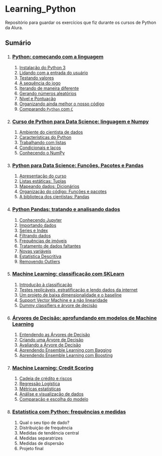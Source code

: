 # Learning_Python

Repositório para guardar os exercícios que fiz durante os cursos de Python da Alura.

## Sumário

1. ### [Python: começando com a linguagem](https://github.com/GuiHalal/Learning_Python/blob/main/Python:%20come%C3%A7ando%20com%20a%20linguagem/Conte%C3%BAdo.md#python-come%C3%A7ando-com-a-linguagem)

   1. [Instalação do Python 3 ](https://github.com/GuiHalal/Learning_Python/blob/main/Python:%20come%C3%A7ando%20com%20a%20linguagem/Conte%C3%BAdo.md)
   2. [Lidando com a entrada do usuário](https://github.com/GuiHalal/Learning_Python/blob/main/Python:%20come%C3%A7ando%20com%20a%20linguagem/Conte%C3%BAdo.md#2---lidando-com-a-entrada-do-usu%C3%A1rio)
   3. [Testando valores](https://github.com/GuiHalal/Learning_Python/blob/main/Python:%20come%C3%A7ando%20com%20a%20linguagem/Conte%C3%BAdo.md#3---testando-valores)
   4. [A sequência do jogo](https://github.com/GuiHalal/Learning_Python/blob/main/Python:%20come%C3%A7ando%20com%20a%20linguagem/Conte%C3%BAdo.md#4---a-sequ%C3%AAncia-do-jogo)
   5. [Iterando de maneira diferente](https://github.com/GuiHalal/Learning_Python/blob/main/Python:%20come%C3%A7ando%20com%20a%20linguagem/Conte%C3%BAdo.md#5---iterando-de-maneira-diferente)
   6. [Gerando números aleatórios](https://github.com/GuiHalal/Learning_Python/blob/main/Python:%20come%C3%A7ando%20com%20a%20linguagem/Conte%C3%BAdo.md#6---gerando-n%C3%BAmeros-aleat%C3%B3rios)
   7. [Nível e Pontuação](https://github.com/GuiHalal/Learning_Python/blob/main/Python:%20come%C3%A7ando%20com%20a%20linguagem/Conte%C3%BAdo.md#7---n%C3%ADvel-e-pontua%C3%A7%C3%A3o)
   8. [Organizando ainda melhor o nosso código](https://github.com/GuiHalal/Learning_Python/blob/main/Python:%20come%C3%A7ando%20com%20a%20linguagem/Conte%C3%BAdo.md#8--organizando-ainda-melhor-o-nosso-c%C3%B3digo)
   9. [Comparando `Python` com `C`](https://github.com/GuiHalal/Learning_Python/blob/main/Python:%20come%C3%A7ando%20com%20a%20linguagem/Conte%C3%BAdo.md#9---comparando-python-com-c)

2. ### [Curso de Python para Data Science: linguagem e Numpy](https://github.com/GuiHalal/Learning_Python/blob/main/Python%20para%20Data%20Science:%20linguagem%20e%20Numpy/Conte%C3%BAdo.md#curso-de-python-para-data-science-linguagem-e-numpy)
  
   1. [Ambiente do cientista de dados](https://github.com/GuiHalal/Learning_Python/blob/main/Python%20para%20Data%20Science:%20linguagem%20e%20Numpy/Conte%C3%BAdo.md#1---ambiente-do-cientista-de-dados)
   2. [Características do Python](https://github.com/GuiHalal/Learning_Python/blob/main/Python%20para%20Data%20Science:%20linguagem%20e%20Numpy/Conte%C3%BAdo.md#2---caracter%C3%ADsticas-do-python)
   3. [Trabalhando com listas](https://github.com/GuiHalal/Learning_Python/blob/main/Python%20para%20Data%20Science:%20linguagem%20e%20Numpy/Conte%C3%BAdo.md#3---trabalhando-com-listas)
   4. [Condicionais e laços](https://github.com/GuiHalal/Learning_Python/blob/main/Python%20para%20Data%20Science:%20linguagem%20e%20Numpy/Conte%C3%BAdo.md#4---condicionais-e-la%C3%A7os)
   5. [Conhecendo o NumPy](https://github.com/GuiHalal/Learning_Python/blob/main/Python%20para%20Data%20Science:%20linguagem%20e%20Numpy/Conte%C3%BAdo.md#5---conhecendo-o-numpy)

3. ### [Python para Data Science: Funções, Pacotes e Pandas](https://github.com/GuiHalal/Learning_Python/blob/main/Python%20para%20Data%20Science:%20Fun%C3%A7%C3%B5es%2C%20Pacotes%20e%20Pandas/Conte%C3%BAdo.md#python-para-data-science-fun%C3%A7%C3%B5es-pacotes-e-pandas)
   1. [Apresentação do curso](https://github.com/GuiHalal/Learning_Python/blob/main/Python%20para%20Data%20Science:%20Fun%C3%A7%C3%B5es%2C%20Pacotes%20e%20Pandas/Conte%C3%BAdo.md#1---apresenta%C3%A7%C3%A3o-do-curso)
   2. [Listas estáticas: Tuplas](https://github.com/GuiHalal/Learning_Python/blob/main/Python%20para%20Data%20Science:%20Fun%C3%A7%C3%B5es%2C%20Pacotes%20e%20Pandas/Conte%C3%BAdo.md#2---listas-est%C3%A1ticas-tuplas)
   3. [Mapeando dados: Dicionários](https://github.com/GuiHalal/Learning_Python/blob/main/Python%20para%20Data%20Science:%20Fun%C3%A7%C3%B5es%2C%20Pacotes%20e%20Pandas/Conte%C3%BAdo.md#3---mapeando-dados-dicion%C3%A1rios)
   4. [Organização do código: Funções e pacotes](https://github.com/GuiHalal/Learning_Python/blob/main/Python%20para%20Data%20Science:%20Fun%C3%A7%C3%B5es%2C%20Pacotes%20e%20Pandas/Conte%C3%BAdo.md#4---organiza%C3%A7%C3%A3o-do-c%C3%B3digo-fun%C3%A7%C3%B5es-e-pacotes)
   5. [A biblioteca dos cientistas: Pandas](https://github.com/GuiHalal/Learning_Python/blob/main/Python%20para%20Data%20Science:%20Fun%C3%A7%C3%B5es%2C%20Pacotes%20e%20Pandas/Conte%C3%BAdo.md#5---a-biblioteca-dos-cientistas-pandas)

4. ### [Python Pandas: tratando e analisando dados](https://github.com/GuiHalal/Learning_Python/blob/main/Python%20Pandas:%20tratando%20e%20analisando%20dados/Conte%C3%BAdo.md#python-pandas-tratando-e-analisando-dados)
  
   1. [Conhecendo Jupyter](https://github.com/GuiHalal/Learning_Python/blob/main/Python%20Pandas:%20tratando%20e%20analisando%20dados/Conte%C3%BAdo.md#1---conhecendo-jupyter)
   2. [Importando dados](https://github.com/GuiHalal/Learning_Python/blob/main/Python%20Pandas:%20tratando%20e%20analisando%20dados/Conte%C3%BAdo.md#2---importando-dados)
   3. [Series e Index](https://github.com/GuiHalal/Learning_Python/blob/main/Python%20Pandas:%20tratando%20e%20analisando%20dados/Conte%C3%BAdo.md#3---series-e-index)
   4. [Filtrando dados](https://github.com/GuiHalal/Learning_Python/blob/main/Python%20Pandas:%20tratando%20e%20analisando%20dados/Conte%C3%BAdo.md#4---filtrando-dados)
   5. [Frequências de imóveis](https://github.com/GuiHalal/Learning_Python/blob/main/Python%20Pandas:%20tratando%20e%20analisando%20dados/Conte%C3%BAdo.md#5---frequ%C3%AAncias-de-im%C3%B3veis)
   6. [Tratamento de dados faltantes](https://github.com/GuiHalal/Learning_Python/blob/main/Python%20Pandas:%20tratando%20e%20analisando%20dados/Conte%C3%BAdo.md#6---tratamento-de-dados-faltantes)
   7. [Novas variáveis](https://github.com/GuiHalal/Learning_Python/blob/main/Python%20Pandas:%20tratando%20e%20analisando%20dados/Conte%C3%BAdo.md#7---novas-vari%C3%A1veis)
   8. [Estatística Descritiva](https://github.com/GuiHalal/Learning_Python/blob/main/Python%20Pandas:%20tratando%20e%20analisando%20dados/Conte%C3%BAdo.md#8---estat%C3%ADstica-descritiva)
   9. [Removendo Outliers](https://github.com/GuiHalal/Learning_Python/blob/main/Python%20Pandas:%20tratando%20e%20analisando%20dados/Conte%C3%BAdo.md#9---removendo-outliers)

5. ### [Machine Learning: classificação com SKLearn](https://github.com/GuiHalal/Learning_Python/blob/main/Machine%20Learning:%20classifica%C3%A7%C3%A3o%20com%20SKLearn/Conte%C3%BAdo.md#machine-learning-classifica%C3%A7%C3%A3o-com-sklearn)

   1. [Introdução à classificação](https://github.com/GuiHalal/Learning_Python/blob/main/Machine%20Learning:%20classifica%C3%A7%C3%A3o%20com%20SKLearn/Conte%C3%BAdo.md#1---introdu%C3%A7%C3%A3o-%C3%A0-classifica%C3%A7%C3%A3o)
   2. [Testes replicáveis, estratificação e lendo dados da internet](https://github.com/GuiHalal/Learning_Python/blob/main/Machine%20Learning:%20classifica%C3%A7%C3%A3o%20com%20SKLearn/Conte%C3%BAdo.md#2---testes-replic%C3%A1veis-estratifica%C3%A7%C3%A3o-e-lendo-dados-da-internet)
   3. [Um projeto de baixa dimensionalidade e o baseline](https://github.com/GuiHalal/Learning_Python/blob/main/Machine%20Learning:%20classifica%C3%A7%C3%A3o%20com%20SKLearn/Conte%C3%BAdo.md#3---um-projeto-de-baixa-dimensionalidade-e-o-baseline)
   4. [Support Vector Machine e a não linearidade](https://github.com/GuiHalal/Learning_Python/blob/main/Machine%20Learning:%20classifica%C3%A7%C3%A3o%20com%20SKLearn/Conte%C3%BAdo.md#4---support-vector-machine-e-a-n%C3%A3o-linearidade)
   5. [Dummy classifiers e árvore de decisão](https://github.com/GuiHalal/Learning_Python/blob/main/Machine%20Learning:%20classifica%C3%A7%C3%A3o%20com%20SKLearn/Conte%C3%BAdo.md#5---dummy-classifiers-e-%C3%A1rvore-de-decis%C3%A3o)

6. ### [Árvores de Decisão: aprofundando em modelos de Machine Learning](https://github.com/GuiHalal/Learning_Python/blob/main/%C3%81rvores%20de%20Decis%C3%A3o:%20aprofundando%20em%20modelos%20de%20Machine%20Learning/Conte%C3%BAdo.md#%C3%A1rvores-de-decis%C3%A3o-aprofundando-em-modelos-de-machine-learning)
   
   1. [Entendendo as Árvores de Decisão](https://github.com/GuiHalal/Learning_Python/blob/main/%C3%81rvores%20de%20Decis%C3%A3o:%20aprofundando%20em%20modelos%20de%20Machine%20Learning/Conte%C3%BAdo.md#1---entendendo-as-%C3%A1rvores-de-decis%C3%A3o)
   2. [Criando uma Árvore de Decisão](https://github.com/GuiHalal/Learning_Python/blob/main/%C3%81rvores%20de%20Decis%C3%A3o:%20aprofundando%20em%20modelos%20de%20Machine%20Learning/Conte%C3%BAdo.md#2---criando-uma-%C3%A1rvore-de-decis%C3%A3o)
   3. [Avaliando a Árvore de Decisão](https://github.com/GuiHalal/Learning_Python/blob/main/%C3%81rvores%20de%20Decis%C3%A3o:%20aprofundando%20em%20modelos%20de%20Machine%20Learning/Conte%C3%BAdo.md#3---avaliando-a-%C3%A1rvore-de-decis%C3%A3o)
   4. [Aprendendo Ensemble Learning com Bagging](https://github.com/GuiHalal/Learning_Python/blob/main/%C3%81rvores%20de%20Decis%C3%A3o:%20aprofundando%20em%20modelos%20de%20Machine%20Learning/Conte%C3%BAdo.md#4---aprendendo-ensemble-learning-com-bagging)
   5. [Aprendendo Ensemble Learning com Boosting](https://github.com/GuiHalal/Learning_Python/blob/main/%C3%81rvores%20de%20Decis%C3%A3o:%20aprofundando%20em%20modelos%20de%20Machine%20Learning/Conte%C3%BAdo.md#5---aprendendo-ensemble-learning-com-boosting)

7. ### [Machine Learning: Credit Scoring](https://github.com/GuiHalal/Learning_Python/blob/main/Machine%20Learning:%20Credit%20Scoring/Conte%C3%BAdo.md#machine-learning-credit-scoring)
   
   1. [Cadeia de crédito e riscos](https://github.com/GuiHalal/Learning_Python/blob/main/Machine%20Learning:%20Credit%20Scoring/Conte%C3%BAdo.md#1---cadeia-de-cr%C3%A9dito-e-riscos)
   2. [Regressão Logística](https://github.com/GuiHalal/Learning_Python/blob/main/Machine%20Learning:%20Credit%20Scoring/Conte%C3%BAdo.md#2---regress%C3%A3o-log%C3%ADstica)
   3. [Métricas estatísticas](https://github.com/GuiHalal/Learning_Python/blob/main/Machine%20Learning:%20Credit%20Scoring/Conte%C3%BAdo.md#3---m%C3%A9tricas-estat%C3%ADsticas)
   4. [Análise e visualização de dados](https://github.com/GuiHalal/Learning_Python/blob/main/Machine%20Learning:%20Credit%20Scoring/Conte%C3%BAdo.md#4---an%C3%A1lise-e-visualiza%C3%A7%C3%A3o-de-dados)
   5. [Comparação e escolha do modelo](https://github.com/GuiHalal/Learning_Python/blob/main/Machine%20Learning:%20Credit%20Scoring/Conte%C3%BAdo.md#5---compara%C3%A7%C3%A3o-e-escolha-do-modelo)

8. ### [Estatística com Python: frequências e medidas]()
   
   1. Qual o seu tipo de dado?
   2. Distribuição de frequência
   3. Medidas de tendência central
   4. Medidas separatrizes
   5. Medidas de dispersão
   6. Projeto final
